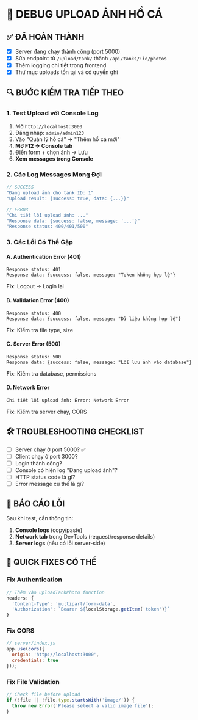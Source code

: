 # 🐛 DEBUG UPLOAD ẢNH HỒ CÁ

## ✅ ĐÃ HOÀN THÀNH
- [x] Server đang chạy thành công (port 5000)
- [x] Sửa endpoint từ `/upload/tank/` thành `/api/tanks/:id/photos`
- [x] Thêm logging chi tiết trong frontend
- [x] Thư mục uploads tồn tại và có quyền ghi

## 🔍 BƯỚC KIỂM TRA TIẾP THEO

### 1. Test Upload với Console Log
1. Mở `http://localhost:3000`
2. Đăng nhập: `admin/admin123` 
3. Vào "Quản lý hồ cá" → "Thêm hồ cá mới"
4. **Mở F12 → Console tab**
5. Điền form + chọn ảnh → Lưu
6. **Xem messages trong Console**

### 2. Các Log Messages Mong Đợi
```javascript
// SUCCESS
"Đang upload ảnh cho tank ID: 1"
"Upload result: {success: true, data: {...}}"

// ERROR
"Chi tiết lỗi upload ảnh: ..."
"Response data: {success: false, message: '...'}"
"Response status: 400/401/500"
```

### 3. Các Lỗi Có Thể Gặp

#### A. Authentication Error (401)
```
Response status: 401
Response data: {success: false, message: "Token không hợp lệ"}
```
**Fix**: Logout → Login lại

#### B. Validation Error (400)  
```
Response status: 400
Response data: {success: false, message: "Dữ liệu không hợp lệ"}
```
**Fix**: Kiểm tra file type, size

#### C. Server Error (500)
```
Response status: 500  
Response data: {success: false, message: "Lỗi lưu ảnh vào database"}
```
**Fix**: Kiểm tra database, permissions

#### D. Network Error
```
Chi tiết lỗi upload ảnh: Error: Network Error
```
**Fix**: Kiểm tra server chạy, CORS

## 🛠️ TROUBLESHOOTING CHECKLIST

- [ ] Server chạy ở port 5000? ✅
- [ ] Client chạy ở port 3000?
- [ ] Login thành công?
- [ ] Console có hiện log "Đang upload ảnh"?
- [ ] HTTP status code là gì?
- [ ] Error message cụ thể là gì?

## 📝 BÁO CÁO LỖI

Sau khi test, cần thông tin:
1. **Console logs** (copy/paste)
2. **Network tab** trong DevTools (request/response details)
3. **Server logs** (nếu có lỗi server-side)

## 🔧 QUICK FIXES CÓ THỂ

### Fix Authentication
```javascript
// Thêm vào uploadTankPhoto function
headers: {
  'Content-Type': 'multipart/form-data',
  'Authorization': `Bearer ${localStorage.getItem('token')}`
}
```

### Fix CORS
```javascript  
// server/index.js
app.use(cors({
  origin: 'http://localhost:3000',
  credentials: true
}));
```

### Fix File Validation
```javascript
// Check file before upload
if (!file || !file.type.startsWith('image/')) {
  throw new Error('Please select a valid image file');
}
```
